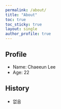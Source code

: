 ```yaml
---
permalink: /about/
title: "About"
toc: true
toc_sticky: true
layout: single
author_profile: true
---
```


## Profile

- Name: Chaeeun Lee
- Age: 22

## History

- 없음
